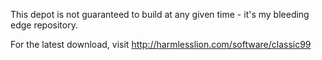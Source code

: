 This depot is not guaranteed to build at any given time - it's my bleeding edge repository.

For the latest download, visit http://harmlesslion.com/software/classic99
